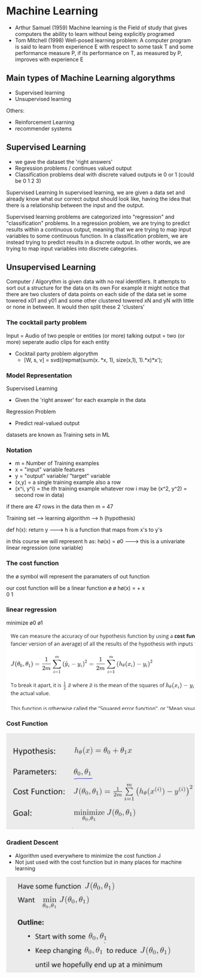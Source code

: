 # Machine Learning
* Arthur Samuel (1959) Machine learning is the Field of study that gives computers the ability to learn without being explicitly programed
* Tom Mitchell (1998) Well-posed learning problem: A computer program is said to learn from experience E with respect to some task T and some performance measure P, if its performance on T, as measured by P, improves with experience E

## Main types of Machine Learning algorythms
- Supervised learning
- Unsupervised learning

Others:
- Reinforcement Learning 
- recommender systems

## Supervised Learning
- we gave the dataset the 'right answers'
- Regression problems / continues valued output
- Classification problems deal with discrete valued outputs ie 0 or 1 (could be 0 1 2 3)

Supervised Learning
In supervised learning, we are given a data set and already know what our correct output should look like, having the idea that there is a relationship between the input and the output.

Supervised learning problems are categorized into "regression" and "classification" problems. In a regression problem, we are trying to predict results within a continuous output, meaning that we are trying to map input variables to some continuous function. In a classification problem, we are instead trying to predict results in a discrete output. In other words, we are trying to map input variables into discrete categories. 

## Unsupervised Learning
Computer / Algorythm is given data with no real identifiers. It attempts to sort out a structure for the data on its own
For example it might notice that there are two clusters of data points on each side of the data set ie some towered x01 and y01 and some other clustered towered xN and yN
with little or none in between. It would then split these 2 'clusters'

### The cocktail party problem
Input = Audio of two people or entities (or more) talking
output = two (or more) seperate audio clips for each entity

- Cocktail party problem algorythm
    * [W, s, v] = svd((repmat(sum(x. *x, 1), size(x,1), 1).*x)*x'); 

### Model Representation
Supervised Learning
- Given the 'right answer' for each example in the data

Regression Problem
- Predict real-valued output

datasets are known as Training sets in ML

### Notation
- m = Number of Training examples
- x = "input" variable features
- y = "output" variable/ "target" variable
- (x,y) = a single training example also a row
- (x^i, y^i) = the ith training example whatever row i may be (x^2, y^2) = second row in data)



if there are 47 rows in the data then m = 47


Training set --> learning algorithm --> h (hypothesis)

def h(x): return y ---> h is a function that maps from x's to y's


in this course we will represent h as: 
hø(x) = ø0 ---> this is a univariate linear regression (one variable)

### The cost function
the ø symbol will represent the paramaters of out function

our cost function will be a linear function
         ø      ø
hø(x) =      +     x       
          0      1


### linear regression

minimize
ø0 ø1

![Cost function](images/Cost_Function_linear_regression.png)



### Cost Function
![Intuition II](images/CostFunction_Coursera1.png)

### Gradient Descent
- Algorithm used everywhere to minimize the cost function J
- Not just used with the cost function but in many places for machine learning

![Gradient Descent](images/Gradientdescent.png)



